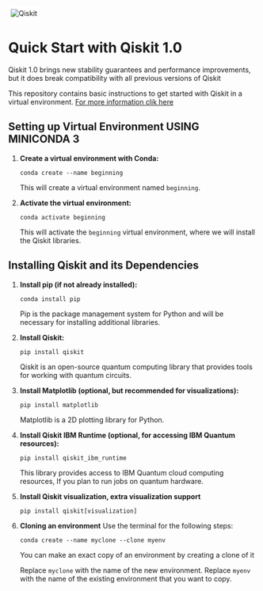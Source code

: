 <img src="https://avatars.githubusercontent.com/u/30696987?s=200&v=4" alt="Qiskit" style="background-color: white; padding: 5px;">

# Quick Start with Qiskit 1.0

Qiskit 1.0 brings new stability guarantees and performance improvements, but it does break compatibility with all previous versions of Qiskit

This repository contains basic instructions to get started with Qiskit in a virtual environment.
[For more information clik here](https://docs.quantum.ibm.com/start/install)

## Setting up Virtual Environment USING MINICONDA 3

1. **Create a virtual environment with Conda:**

    ```shell
    conda create --name beginning
    ```

    This will create a virtual environment named `beginning`.

2. **Activate the virtual environment:**

    ```shell
    conda activate beginning
    ```

    This will activate the `beginning` virtual environment, where we will install the Qiskit libraries.

## Installing Qiskit and its Dependencies

1. **Install pip (if not already installed):**

    ```shell
    conda install pip
    ```

    Pip is the package management system for Python and will be necessary for installing additional libraries.

2. **Install Qiskit:**

    ```shell
    pip install qiskit
    ```

    Qiskit is an open-source quantum computing library that provides tools for working with quantum circuits.

3. **Install Matplotlib (optional, but recommended for visualizations):**

    ```shell
    pip install matplotlib
    ```

    Matplotlib is a 2D plotting library for Python.

4. **Install Qiskit IBM Runtime (optional, for accessing IBM Quantum resources):**

    ```shell
    pip install qiskit_ibm_runtime
    ```

    This library provides access to IBM Quantum cloud computing resources, If you plan to run jobs on quantum hardware.

5. **Install Qiskit visualization, extra visualization support**

    ```shell
    pip install qiskit[visualization]
    ```

6. **Cloning an environment**
    Use the terminal for the following steps:

    ```shell
    conda create --name myclone --clone myenv
    ```
    You can make an exact copy of an environment by creating a clone of it

    Replace `myclone` with the name of the new environment. Replace `myenv` with the name of the existing environment that you want to copy.